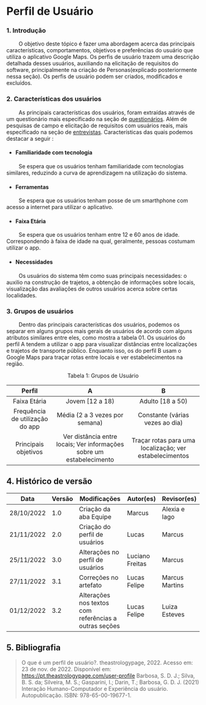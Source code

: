 # Perfil de Usuário


### 1. Introdução

&emsp;&emsp; O objetivo deste tópico é fazer uma abordagem acerca das principais características, comportamentos, objetivos e preferências do usuário que utiliza o aplicativo Google Maps. Os perfis de usuário trazem uma descrição detalhada desses usuários, auxiliando na elicitação de requisitos do software, principalmente na criação de Personas(explicado posteriormente nessa seção). Os perfis de usuário podem ser criados, modificados e excluídos.

### 2. Características dos usuários

&emsp;&emsp; As principais características dos usuários, foram  extraídas através de um questionário mais especificado na seção de [questionários](6.questionario.md). Além de pesquisas de campo e elicitação de requisitos com usuários reais, mais especificado na seção de [entrevistas](5.entrevista.md). Características das quais podemos destacar a seguir :

- #### Familiaridade com tecnologia

&emsp;&emsp; Se espera que os usuários tenham familiaridade com tecnologias similares, reduzindo a curva de aprendizagem na utilização do sistema.

- #### Ferramentas

&emsp;&emsp; Se espera que os usuários tenham posse de um smarthphone com acesso a internet para utilizar o aplicativo.

- #### Faixa Etária

&emsp;&emsp; Se espera que os usuários tenham entre 12 e 60 anos de idade. Correspondendo à faixa de idade na qual, geralmente, pessoas costumam utilizar o app.

- #### Necessidades

&emsp;&emsp; Os usuários do sistema têm como suas principais necessidades: o auxilio na construção de trajetos, a obtenção de informações sobre locais, visualização das avaliações de outros usuários acerca sobre certas localidades.

### 3. Grupos de usuários

&emsp;&emsp; Dentro das principais características dos usuários, podemos os separar em alguns grupos mais gerais de usuários de acordo com alguns atributos similares entre eles, como mostra a tabela 01. Os usuários do perfil A tendem a utilizar o app para visualizar distâncias entre localizações e trajetos de transporte público. Enquanto isso, os do perfil B usam o Google Maps para traçar rotas entre locais e ver estabelecimentos na região.

<figcaption align="center">Tabela 1: Grupos de Usuário</figcaption>

|             Perfil              |                                  A                                   |                            B                            |
| :-----------------------------: | :------------------------------------------------------------------: | :-----------------------------------------------------: |
|          Faixa Etária           |                           Jovem [12 a 18)                            |                    Adulto [18 a 50)                     |
| Frequência de utilização do app |                    Média (2 a 3 vezes por semana)                    |             Constante (várias vezes ao dia)             |
|      Principais objetivos       | Ver distância entre locais; Ver informações sobre um estabelecimento | Traçar rotas para uma localização; ver estabelecimentos |


## 4. Histórico de versão

| Data       | Versão | Modificações                                                    | Autor(es) | Revisor(es)    |
| ---------- | ------ | --------------------------------------------------------------- | --------- | -------------- |
| 28/10/2022 | 1.0    | Criação da aba Equipe                                           | Marcus    | Alexia  e Iago |
| 21/11/2022 | 2.0    | Criação do perfil de usuários                                   | Lucas     | Marcus         |
| 25/11/2022 | 3.0    | Alterações no perfil de usuários                                           | Luciano Freitas    | Marcus         |
| 27/11/2022 | 3.1    | Correções no artefato                                       | Lucas  Felipe   | Marcus Martins         |
| 01/12/2022 | 3.2   |Alterações nos textos com referências a outras seções                              | Lucas Felipe  | Luiza Esteves         |

## 5. Bibliografia
> O que é um perfil de usuário?. theastrologypage, 2022. Acesso em: 23 de nov. de 2022. Disponível em: https://pt.theastrologypage.com/user-profile
> Barbosa, S. D. J.; Silva, B. S. da; Silveira, M. S.; Gasparini, I.; Darin, T.; Barbosa, G. D. J. (2021) Interação Humano-Computador e Experiência do usuário. Autopublicação. ISBN: 978-65-00-19677-1.
